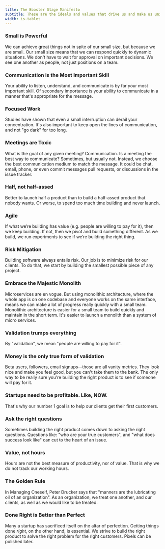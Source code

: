 ```yaml
---
title: The Booster Stage Manifesto
subtitle: These are the ideals and values that drive us and make us unique.
width: is-tablet
---
```


### Small is Powerful
We can achieve great things not in spite of our small size, but because we are small. Our small size means that we can respond quickly to dynamic situations. We don't have to wait for approval on important decisions. We see one another as people, not just positions on a team.

### Communication is the Most Important Skill
Your ability to listen, understand, and communicate is by far your most important skill. Of secondary importance is your ability to communicate in a manner that's appropriate for the message.

### Focused Work
Studies have shown that even a small interruption can derail your concentration. It's also important to keep open the lines of communication, and not "go dark" for too long.

### Meetings are Toxic
What is the goal of any given meeting? Communication. Is a meeting the best way to communicate? Sometimes, but usually not. Instead, we choose the best communication medium to match the message. It could be chat, email, phone, or even commit messages pull requests, or discussions in the issue tracker.

### Half, not half-assed
Better to launch half a product than to build a half-assed product that nobody wants. Or worse, to spend too much time building and never launch.

### Agile
If what we’re building has value (e.g. people are willing to pay for it), then we keep building. If not, then we pivot and build something different. As we build, we run experiments to see if we’re building the right thing.

### Risk Mitigation
Building software always entails risk. Our job is to minimize risk for our clients. To do that, we start by building the smallest possible piece of any project.

### Embrace the Majestic Monolith
Microservices are en vogue. But using monolithic architecture, where the whole app is on one codebase and everyone works on the same interface, means we can make a lot of progress really quickly with a small team. Monolithic architecture is easier for a small team to build quickly and maintain in the short term. It's easier to launch a monolith than a system of micro services.

### Validation trumps everything
By "validation", we mean "people are willing to pay for it".

### Money is the only true form of validation
Beta users, followers, email signups—those are all vanity metrics. They look nice and make you feel good, but you can't take them to the bank. The only way to be really sure you're building the right product is to see if someone will pay for it.

### Startups need to be profitable. Like, NOW.
That's why our number 1 goal is to help our clients get their first customers.

### Ask the right questions
Sometimes building the right product comes down to asking the right questions. Questions like: "who are your true customers", and "what does success look like" can cut to the heart of an issue.

### Value, not hours
Hours are not the best measure of productivity, nor of value. That is why we do not track our working hours.

### The Golden Rule
In Managing Oneself, Peter Drucker says that "manners are the lubricating oil of an organization". As an organization, we treat one another, and our clients, as well as we would like to be treated.

### Done Right is Better than Perfect
Many a startup has sacrificed itself on the altar of perfection.
Getting things done *right*, on the other hand, is essential. We strive to build the right product to solve the right problem for the right customers. Pixels can be polished later.